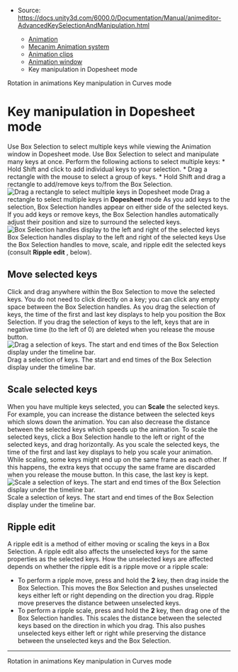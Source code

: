 * Source: https://docs.unity3d.com/6000.0/Documentation/Manual/animeditor-AdvancedKeySelectionAndManipulation.html

  * [Animation](https://docs.unity3d.com/6000.0/Documentation/Manual/AnimationSection.html)
  * [Mecanim Animation system](https://docs.unity3d.com/6000.0/Documentation/Manual/AnimationOverview.html)
  * [Animation clips](https://docs.unity3d.com/6000.0/Documentation/Manual/AnimationClips.html)
  * [Animation window](https://docs.unity3d.com/6000.0/Documentation/Manual/AnimationEditorGuide.html)
  * Key manipulation in Dopesheet mode


[](https://docs.unity3d.com/6000.0/Documentation/Manual/AnimationRotate.html)
Rotation in animations
[](https://docs.unity3d.com/6000.0/Documentation/Manual/animeditor-KeyManipulationInCurvesMode.html)
Key manipulation in Curves mode
# Key manipulation in Dopesheet mode
Use Box Selection to select multiple keys while viewing the Animation window in Dopesheet mode. Use Box Selection to select and manipulate many keys at once.
Perform the following actions to select multiple keys: * Hold Shift and click to add individual keys to your selection. * Drag a rectangle with the mouse to select a group of keys. * Hold Shift and drag a rectangle to add/remove keys to/from the Box Selection.
![Drag a rectangle to select multiple keys in Dopesheet mode](https://docs.unity3d.com/6000.0/Documentation/uploads/Main/animeditor-DopeSheetDragSelectKeys.png) Drag a rectangle to select multiple keys in **Dopesheet** mode
As you add keys to the selection, Box Selection handles appear on either side of the selected keys. If you add keys or remove keys, the Box Selection handles automatically adjust their position and size to surround the selected keys.
![Box Selection handles display to the left and right of the selected keys](https://docs.unity3d.com/6000.0/Documentation/uploads/Main/animeditor-DopeSheetSelectedKeys.png) Box Selection handles display to the left and right of the selected keys
Use the Box Selection handles to move, scale, and ripple edit the selected keys (consult **Ripple edit** , below).
## Move selected keys
Click and drag anywhere within the Box Selection to move the selected keys. You do not need to click directly on a key; you can click any empty space between the Box Selection handles.
As you drag the selection of keys, the time of the first and last key displays to help you position the Box Selection. If you drag the selection of keys to the left, keys that are in negative time (to the left of 0) are deleted when you release the mouse button.
![Drag a selection of keys. The start and end times of the Box Selection display under the timeline bar.](https://docs.unity3d.com/6000.0/Documentation/uploads/Main/animeditor-DopeSheetDraggingKeys.png) Drag a selection of keys. The start and end times of the Box Selection display under the timeline bar.
## Scale selected keys
When you have multiple keys selected, you can **Scale** the selected keys. For example, you can increase the distance between the selected keys which slows down the animation. You can also decrease the distance between the selected keys which speeds up the animation. To scale the selected keys, click a Box Selection handle to the left or right of the selected keys, and drag horizontally.
As you scale the selected keys, the time of the first and last key displays to help you scale your animation. While scaling, some keys might end up on the same frame as each other. If this happens, the extra keys that occupy the same frame are discarded when you release the mouse button. In this case, the last key is kept.
![Scale a selection of keys. The start and end times of the Box Selection display under the timeline bar.](https://docs.unity3d.com/6000.0/Documentation/uploads/Main/animeditor-DopeSheetScalingKeys.png) Scale a selection of keys. The start and end times of the Box Selection display under the timeline bar.
## Ripple edit
A ripple edit is a method of either moving or scaling the keys in a Box Selection. A ripple edit also affects the unselected keys for the same properties as the selected keys. How the unselected keys are affected depends on whether the ripple edit is a ripple move or a ripple scale:
  * To perform a ripple move, press and hold the **2** key, then drag inside the Box Selection. This moves the Box Selection and pushes unselected keys either left or right depending on the direction you drag. Ripple move preserves the distance between unselected keys.
  * To perform a ripple scale, press and hold the **2** key, then drag one of the Box Selection handles. This scales the distance between the selected keys based on the direction in which you drag. This also pushes unselected keys either left or right while preserving the distance between the unselected keys and the Box Selection.


* * *
[](https://docs.unity3d.com/6000.0/Documentation/Manual/AnimationRotate.html)
Rotation in animations
[](https://docs.unity3d.com/6000.0/Documentation/Manual/animeditor-KeyManipulationInCurvesMode.html)
Key manipulation in Curves mode
